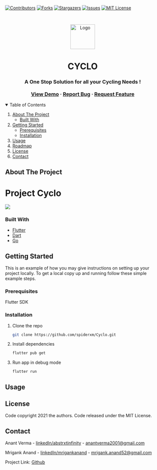 <br />

[![Contributors][contributors-shield]][contributors-url]
[![Forks][forks-shield]][forks-url]
[![Stargazers][stars-shield]][stars-url]
[![Issues][issues-shield]][issues-url]
[![MIT License][license-shield]][license-url]

[contributors-shield]: https://img.shields.io/github/contributors/spiderxm/Cyclo.svg?style=for-the-badge
[contributors-url]: https://github.com/spiderxm/Cyclo/graphs/contributors
[forks-shield]: https://img.shields.io/github/forks/othneildrew/Best-README-Template.svg?style=for-the-badge
[forks-url]: https://github.com/spiderxm/Cyclo/network/members
[stars-shield]: https://img.shields.io/github/stars/othneildrew/Best-README-Template.svg?style=for-the-badge
[stars-url]: https://github.com/spiderxm/Cyclo/stargazers
[issues-shield]: https://img.shields.io/github/issues/othneildrew/Best-README-Template.svg?style=for-the-badge
[issues-url]: https://github.com/spiderxm/Cyclo/issues
[license-shield]: https://img.shields.io/github/license/othneildrew/Best-README-Template.svg?style=for-the-badge
[license-url]: https://github.com/spiderxm/Cyclo/blob/master/LICENSE.txt
[linkedin-shield]: https://img.shields.io/badge/-LinkedIn-black.svg?style=for-the-badge&logo=linkedin&colorB=555
[linkedin-url]: https://linkedin.com/in/othneildrew
[product-screenshot]: images/screenshot.png

<!-- PROJECT LOGO -->
<br />
<p align="center">
  <a href="https://github.com/spiderxm/Cyclo">
    <img src="https://i.ibb.co/CWX43qD/Whats-App-Image-2021-05-09-at-3-59-19-PM.jpg" alt="Logo" width="80" height="80">
  </a>

  <h1 align="center" style="text-transform:uppercase;">Cyclo</h1>
  <h3 align="center">
   A One Stop Solution for all your Cycling Needs !
    <br />
    <br />
    <a href="#">View Demo</a>
    ·
    <a href="#">Report Bug</a>
    ·
    <a href="#">Request Feature</a>
  </h3>
</p>

<!-- TABLE OF CONTENTS -->
<details open="open">
  <summary>Table of Contents</summary>
  <ol>
    <li>
      <a href="#about-the-project">About The Project</a>
      <ul>
        <li><a href="#built-with">Built With</a></li>
      </ul>
    </li>
    <li>
      <a href="#getting-started">Getting Started</a>
      <ul>
        <li><a href="#prerequisites">Prerequisites</a></li>
        <li><a href="#installation">Installation</a></li>
      </ul>
    </li>
    <li>
    <a href="#usage">Usage</a>
          </li>
    <li><a href="#roadmap">Roadmap</a></li>
    <li><a href="#license">License</a></li>
    <li><a href="#contact">Contact</a></li>
  </ol>
</details>

<!-- ABOUT THE PROJECT -->

## About The Project
# Project Cyclo

<img src="https://i.ibb.co/Qf6x6gy/Whats-App-Image-2021-05-09-at-2-57-41-PM.jpg">


### Built With

- [Flutter](#)
- [Dart](#)
- [Go](#)

<!-- GETTING STARTED -->

## Getting Started

This is an example of how you may give instructions on setting up your project locally.
To get a local copy up and running follow these simple example steps.

### Prerequisites

Flutter SDK

### Installation

1. Clone the repo
   ```sh
   git clone https://github.com/spiderxm/Cyclo.git
   ```
2. Install dependencies
   ```sh
   flutter pub get
   ```
3. Run app in debug mode
    ```sh
   flutter run
    ```

<!-- USAGE EXAMPLES -->

## Usage

<!--
Use this space to show useful examples of how a project can be used. Additional screenshots, code examples and demos work well in this space. You may also link to more resources. -->

<!-- _For more examples, please refer to the [Documentation](https://example.com)_ -->

<!-- LICENSE -->

## License

<!-- Distributed under the MIT License. See `LICENSE` for more information. -->
Code copyright 2021 the authors. Code released under the MIT License.

<!-- CONTACT -->

## Contact

Anant Verma - [linkedIn/abstrxtinfinity](https://www.linkedin.com/in/abstrxtinfinity) - anantverma2001@gmail.com

Mrigank Anand - [linkedIn/mrigankanand](https://www.linkedin.com/in/mrigankanand) - mrigank.anand52@gmail.com

Project Link: [Github](https://github.com/spiderxm/Cyclo)

<!-- ACKNOWLEDGEMENTS -->

<!-- ## Acknowledgements

- [GitHub Emoji Cheat Sheet](https://www.webpagefx.com/tools/emoji-cheat-sheet)
- [Img Shields](https://shields.io)
- [Choose an Open Source License](https://choosealicense.com)
- [GitHub Pages](https://pages.github.com)
- [Animate.css](https://daneden.github.io/animate.css)
- [Loaders.css](https://connoratherton.com/loaders)
- [Slick Carousel](https://kenwheeler.github.io/slick)
- [Smooth Scroll](https://github.com/cferdinandi/smooth-scroll)
- [Sticky Kit](http://leafo.net/sticky-kit)
- [JVectorMap](http://jvectormap.com)
- [Font Awesome](https://fontawesome.com)

<!-- MARKDOWN LINKS & IMAGES -->
<!-- https://www.markdownguide.org/basic-syntax/#reference-style-links -->
